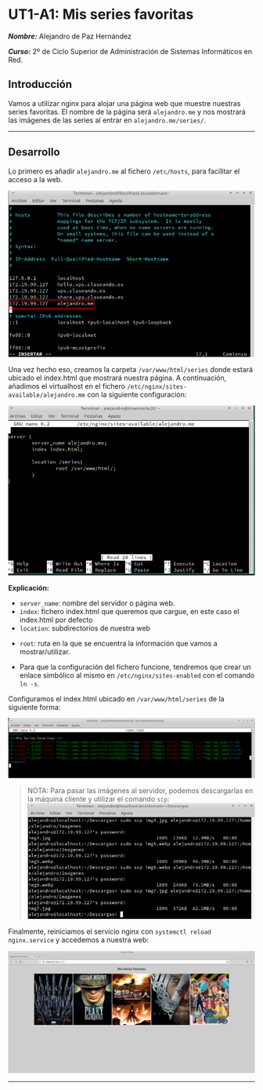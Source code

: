 # UT1-A1: Mis series favoritas

***Nombre:*** Alejandro de Paz Hernández

***Curso:*** 2º de Ciclo Superior de Administración de Sistemas Informáticos en Red.

## Introducción

Vamos a utilizar nginx para alojar una página web que muestre nuestras series favoritas. El nombre de la página será `alejandro.me` y nos mostrará las imágenes de las series al entrar en `alejandro.me/series/`.

---

## Desarrollo

Lo primero es añadir `alejandro.me` al fichero `/etc/hosts`, para facilitar el acceso a la web.

![](img/1.png)

Una vez hecho eso, creamos la carpeta `/var/www/html/series` donde estará ubicado el index.html que mostrará nuestra página. A continuación, añadimos el virtualhost en el fichero `/etc/nginx/sites-available/alejandro.me` con la siguiente configuración:

![](img/4.png)

**Explicación:**

* `server_name`: nombre del servidor o página web.
* `index`: fichero index.html que queremos que cargue, en este caso el index.html por defecto
* `location`: subdirectorios de nuestra web
+ `root`: ruta en la que se encuentra la información que vamos a mostrar/utilizar.

* Para que la configuración del fichero funcione, tendremos que crear un enlace simbólico al mismo en `/etc/nginx/sites-enabled` con el comando `ln -s`. 

Configuramos el index.html ubicado en `/var/www/html/series` de la siguiente forma:

![](img/7.png)

> NOTA: Para pasar las imágenes al servidor, podemos descargarlas en la máquina cliente y utilizar el comando `scp`:![](img/5.png)  
      
Finalmente, reiniciamos el servicio nginx con `systemctl reload nginx.service` y accedemos a nuestra web:

![](img/6.png)

---